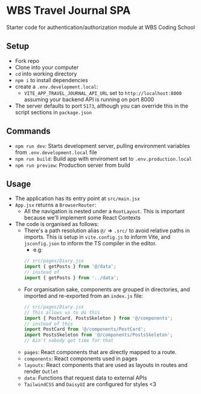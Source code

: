 # WBS Travel Journal SPA

Starter code for authentication/authorization module at WBS Coding School

## Setup

- Fork repo
- Clone into your computer
- `cd` into working directory
- `npm i` to install dependencies
- create a `.env.development.local`:
  - `VITE_APP_TRAVEL_JOURNAL_API_URL` set to `http://localhost:8000` assuming your backend API is running on port 8000
- The server defaults to port `5173`, although you can override this in the script sections in `package.json`

## Commands

- `npm run dev`: Starts development server, pulling environment variables from `.env.development.local` file
- `npm run build`: Build app with enviroment set to `.env.production.local`
- `npm run preview`: Production server from build

## Usage

- The application has its entry point at `src/main.jsx`
- `App.jsx` returns a `BrowserRouter`:
  - All the navigation is nested under a `RootLayout`. This is important because we'll implement some React Contexts
- The code is organised as follows:
  - There's a path resolution alias `@/` => `.src/` to avoid relative paths in imports. This is setup in `vite.config.js` to inform Vite, and `jsconfig.json` to inform the TS compiler in the editor.
    - e.g:
    ```javascript
    // src/pages/Diary.jsx
    import { getPosts } from '@/data';
    // instead of
    import { getPosts } from '../data';
    ```
  - For organisation sake, components are grouped in directories, and imported and re-exported from an `index.js` file:
    ```javascript
    // src/pages/Diary.jsx
    // This allows us to do this
    import { PostCard, PostsSkeleton } from '@/components';
    // instead of this
    import PostCard from '@/components/PostCard';
    import PostsSkeleton from '@/components/PostsSkeleton';
    // Ain't nobody got time for that
    ```
  - `pages`: React components that are directly mapped to a route.
  - `components`: React components used in pages
  - `layouts`: React components that are used as layouts in routes and render `Outlet`
  - `data`: Functions that request data to external APIs
  - `TailwindCSS` and `DaisyUI` are configured for styles <3
